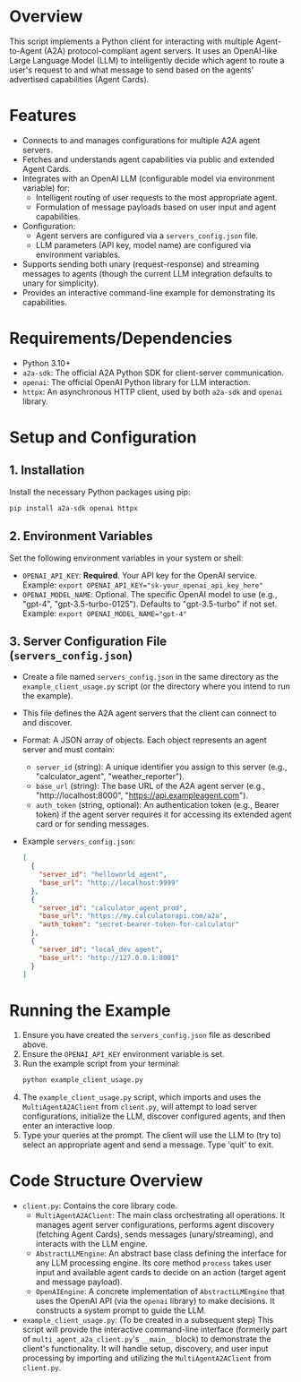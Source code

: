 # Overview

This script implements a Python client for interacting with multiple Agent-to-Agent (A2A)
protocol-compliant agent servers. It uses an OpenAI-like Large Language Model (LLM)
to intelligently decide which agent to route a user's request to and what message
to send based on the agents' advertised capabilities (Agent Cards).

# Features

- Connects to and manages configurations for multiple A2A agent servers.
- Fetches and understands agent capabilities via public and extended Agent Cards.
- Integrates with an OpenAI LLM (configurable model via environment variable) for:
    - Intelligent routing of user requests to the most appropriate agent.
    - Formulation of message payloads based on user input and agent capabilities.
- Configuration:
    - Agent servers are configured via a `servers_config.json` file.
    - LLM parameters (API key, model name) are configured via environment variables.
- Supports sending both unary (request-response) and streaming messages to agents
  (though the current LLM integration defaults to unary for simplicity).
- Provides an interactive command-line example for demonstrating its capabilities.

# Requirements/Dependencies

- Python 3.10+
- `a2a-sdk`: The official A2A Python SDK for client-server communication.
- `openai`: The official OpenAI Python library for LLM interaction.
- `httpx`: An asynchronous HTTP client, used by both `a2a-sdk` and `openai` library.

# Setup and Configuration

## 1. Installation

Install the necessary Python packages using pip:
```bash
pip install a2a-sdk openai httpx
```

## 2. Environment Variables

Set the following environment variables in your system or shell:
- `OPENAI_API_KEY`: **Required**. Your API key for the OpenAI service.
  Example: `export OPENAI_API_KEY="sk-your_openai_api_key_here"`
- `OPENAI_MODEL_NAME`: Optional. The specific OpenAI model to use
  (e.g., "gpt-4", "gpt-3.5-turbo-0125").
  Defaults to "gpt-3.5-turbo" if not set.
  Example: `export OPENAI_MODEL_NAME="gpt-4"`

## 3. Server Configuration File (`servers_config.json`)

- Create a file named `servers_config.json` in the same directory as the `example_client_usage.py` script (or the directory where you intend to run the example).
- This file defines the A2A agent servers that the client can connect to and discover.
- Format: A JSON array of objects. Each object represents an agent server and must contain:
    - `server_id` (string): A unique identifier you assign to this server
      (e.g., "calculator_agent", "weather_reporter").
    - `base_url` (string): The base URL of the A2A agent server
      (e.g., "http://localhost:8000", "https://api.exampleagent.com").
    - `auth_token` (string, optional): An authentication token (e.g., Bearer token)
      if the agent server requires it for accessing its extended agent card or
      for sending messages.

- Example `servers_config.json`:
  ```json
  [
    {
      "server_id": "helloworld_agent",
      "base_url": "http://localhost:9999"
    },
    {
      "server_id": "calculator_agent_prod",
      "base_url": "https://my.calculatorapi.com/a2a",
      "auth_token": "secret-bearer-token-for-calculator"
    },
    {
      "server_id": "local_dev_agent",
      "base_url": "http://127.0.0.1:8001"
    }
  ]
  ```

# Running the Example

1.  Ensure you have created the `servers_config.json` file as described above.
2.  Ensure the `OPENAI_API_KEY` environment variable is set.
3.  Run the example script from your terminal:
    ```bash
    python example_client_usage.py
    ```
4.  The `example_client_usage.py` script, which imports and uses the `MultiAgentA2AClient` from `client.py`, will attempt to load server configurations, initialize the LLM, discover configured agents, and then enter an interactive loop.
5.  Type your queries at the prompt. The client will use the LLM to (try to) select an appropriate agent and send a message. Type 'quit' to exit.

# Code Structure Overview

- `client.py`: Contains the core library code.
    - `MultiAgentA2AClient`: The main class orchestrating all operations. It manages
      agent server configurations, performs agent discovery (fetching Agent Cards),
      sends messages (unary/streaming), and interacts with the LLM engine.
    - `AbstractLLMEngine`: An abstract base class defining the interface for any
      LLM processing engine. Its core method `process` takes user input and available
      agent cards to decide on an action (target agent and message payload).
    - `OpenAIEngine`: A concrete implementation of `AbstractLLMEngine` that uses the
      OpenAI API (via the `openai` library) to make decisions. It constructs a
      system prompt to guide the LLM.
- `example_client_usage.py`: (To be created in a subsequent step) This script will provide the interactive command-line interface (formerly part of `multi_agent_a2a_client.py`'s `__main__` block) to demonstrate the client's functionality. It will handle setup, discovery, and user input processing by importing and utilizing the `MultiAgentA2AClient` from `client.py`.
